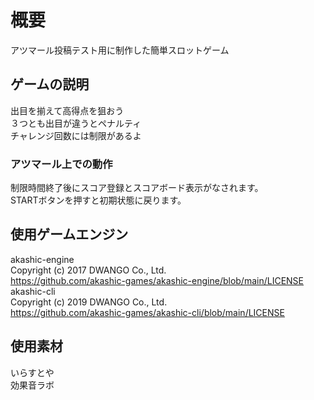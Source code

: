 # 概要
アツマール投稿テスト用に制作した簡単スロットゲーム

## ゲームの説明
出目を揃えて高得点を狙おう<br>
３つとも出目が違うとペナルティ<br>
チャレンジ回数には制限があるよ

### アツマール上での動作
制限時間終了後にスコア登録とスコアボード表示がなされます。<br>
STARTボタンを押すと初期状態に戻ります。

## 使用ゲームエンジン
akashic-engine<br>
Copyright (c) 2017 DWANGO Co., Ltd.<br>
https://github.com/akashic-games/akashic-engine/blob/main/LICENSE<br>
akashic-cli<br>
Copyright (c) 2019 DWANGO Co., Ltd.<br>
https://github.com/akashic-games/akashic-cli/blob/main/LICENSE

## 使用素材
いらすとや<br>
効果音ラボ

